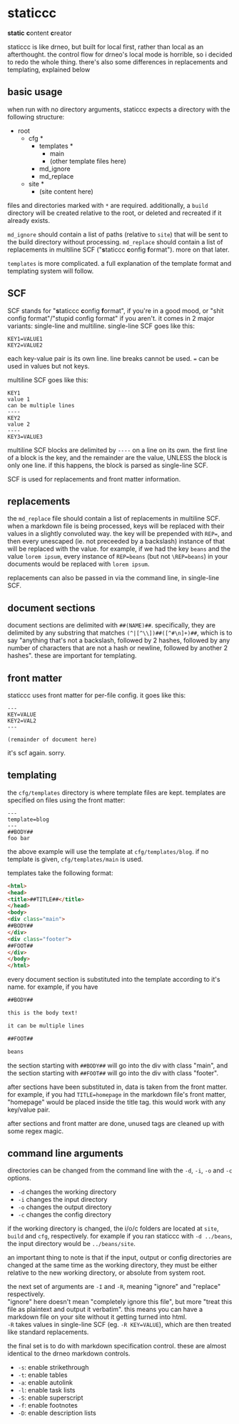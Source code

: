 # staticcc

**static** **c**ontent **c**reator

staticcc is like drneo, but built for local first, rather than local as an afterthought.
the control flow for drneo's local mode is horrible, so i decided to redo the whole thing.
there's also some differences in replacements and templating, explained below

## basic usage

when run with no directory arguments, staticcc expects a directory with the following structure:

- root
    - cfg *
        - templates *
            - main
            - (other template files here)
        - md_ignore
        - md_replace
    - site *
        - (site content here)

files and directories marked with `*` are required. additionally, a `build` directory will be created relative to the root, or deleted and recreated if it already exists.

`md_ignore` should contain a list of paths (relative to `site`) that will be sent to the build directory without processing.
`md_replace` should contain a list of replacements in multiline SCF ("**s**taticcc **c**onfig **f**ormat"). more on that later.

`templates` is more complicated. a full explanation of the template format and templating system will follow.

## SCF

SCF stands for "**s**taticcc **c**onfig **f**ormat", if you're in a good mood, or "shit config format"/"stupid config format" if you aren't.
it comes in 2 major variants: single-line and multiline.
single-line SCF goes like this:
```
KEY1=VALUE1
KEY2=VALUE2
```
each key-value pair is its own line. line breaks cannot be used. `=` can be used in values but not keys.

multiline SCF goes like this:
```
KEY1
value 1
can be multiple lines
----
KEY2
value 2
----
KEY3=VALUE3
```
multiline SCF blocks are delimited by `----` on a line on its own. the first line of a block is the key,
and the remainder are the value, UNLESS the block is only one line. if this happens, the block is parsed as single-line SCF.

SCF is used for replacements and front matter information.

## replacements

the `md_replace` file should contain a list of replacements in multiline SCF.
when a markdown file is being processed, keys will be replaced with their values in a slightly convoluted way.
the key will be prepended with `REP=`, and then every unescaped (ie. not preceeded by a backslash) instance of that will be replaced with the value.
for example, if we had the key `beans` and the value `lorem ipsum`,
every instance of `REP=beans` (but not `\REP=beans`) in your documents would be replaced with `lorem ipsum`.

replacements can also be passed in via the command line, in single-line SCF.

## document sections

document sections are delimited with `##(NAME)##`. specifically, they are delimited by any substring that matches `(^|[^\\])##([^#\n]+)##`,
which is to say "anything that's not a backslash, followed by 2 hashes,
followed by any number of characters that are not a hash or newline, followed by another 2 hashes".
these are important for templating.

## front matter

staticcc uses front matter for per-file config. it goes like this:
```
---
KEY=VALUE
KEY2=VAL2
---

(remainder of document here)
```
it's scf again. sorry.

## templating

the `cfg/templates` directory is where template files are kept. templates are specified on files using the front matter:
```
---
template=blog
---
##BODY##
foo bar
```
the above example will use the template at `cfg/templates/blog`. if no template is given, `cfg/templates/main` is used.

templates take the following format:
```html
<html>
<head>
<title>##TITLE##</title>
</head>
<body>
<div class="main">
##BODY##
</div>
<div class="footer">
##FOOT##
</div>
</body>
</html>
```
every document section is substituted into the template according to it's name. for example, if you have
```md
##BODY##

this is the body text!

it can be multiple lines

##FOOT##

beans
```
the section starting with `##BODY##` will go into the div with class "main",
and the section starting with `##FOOT##` will go into the div with class "footer".

after sections have been substituted in, data is taken from the front matter.
for example, if you had `TITLE=homepage` in the markdown file's front matter, "homepage" would be placed inside the title tag.
this would work with any key/value pair.

after sections and front matter are done, unused tags are cleaned up with some regex magic.

## command line arguments

directories can be changed from the command line with the `-d`, `-i`, `-o` and `-c` options.

- `-d` changes the working directory
- `-i` changes the input directory
- `-o` changes the output directory
- `-c` changes the config directory

if the working directory is changed, the i/o/c folders are located at `site`, `build` and `cfg`, respectively.
for example if you ran staticcc with `-d ../beans`, the input directory would be `../beans/site`.

an important thing to note is that if the input, output or config directories are changed at the same time as the working directory,
they must be either relative to the new working directory, or absolute from system root.

the next set of arguments are `-I` and `-R`, meaning "ignore" and "replace" respectively.  
"ignore" here doesn't mean "completely ignore this file", but more "treat this file as plaintext and output it verbatim".
this means you can have a markdown file on your site without it getting turned into html.  
`-R` takes values in single-line SCF (eg. `-R KEY=VALUE`), which are then treated like standard replacements.

the final set is to do with markdown specification control. these are almost identical to the drneo markdown controls.

- `-s`: enable strikethrough
- `-t`: enable tables
- `-a`: enable autolink
- `-l`: enable task lists
- `-S`: enable superscript
- `-f`: enable footnotes
- `-D`: enable description lists
